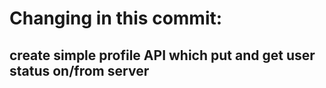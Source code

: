 # Changing in this commit:

## create simple profile API which put and get user status on/from server







